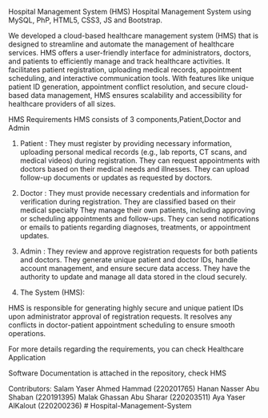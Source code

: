 
Hospital Management System (HMS)
Hospital Management System using MySQL, PhP, HTML5, CSS3, JS and Bootstrap.

We developed a cloud-based healthcare management system (HMS) that is designed to streamline and automate the management of healthcare services. HMS offers a user-friendly interface for administrators, doctors, and patients to efficiently manage and track healthcare activities. It facilitates patient registration, uploading medical records, appointment scheduling, and interactive communication tools. With features like unique patient ID generation, appointment conflict resolution, and secure cloud-based data management, HMS ensures scalability and accessibility for healthcare providers of all sizes.


HMS Requirements
HMS consists of 3 components,Patient,Doctor and Admin 

1. Patient :
They must register by providing necessary information, uploading personal medical records (e.g., lab reports, CT scans, and medical videos) during registration.
They can request appointments with doctors based on their medical needs and illnesses.
They can upload follow-up documents or updates as requested by doctors.

2. Doctor :
They must provide necessary credentials and information for verification during registration.
They are classified based on their medical specialty 
They manage their own patients, including approving or scheduling appointments and follow-ups.
They can send notifications or emails to patients regarding diagnoses, treatments, or appointment updates.

3. Admin :
They review and approve registration requests for both patients and doctors.
They generate unique patient and doctor IDs, handle account management, and ensure secure data access.
They have the authority to update and manage all data stored in the cloud securely.

4. The System (HMS):

HMS is responsible for generating highly secure and unique patient IDs upon administrator approval of registration requests.
It resolves any conflicts in doctor-patient appointment scheduling to ensure smooth operations.

For more details regarding the requirements, you can check
Healthcare Application

Software Documentation is attached in the repository, 
check HMS


Contributors:
Salam Yaser Ahmed Hammad       (220201765)
Hanan Nasser Abu Shaban        (220191395)
Malak Ghassan Abu Sharar       (220203511)
Aya Yaser AlKalout             (220200236)
#   H o s p i t a l - M a n a g e m e n t - S y s t e m  
 